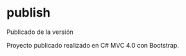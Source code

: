 publish
=======

Publicado de la versión

Proyecto publicado realizado en C# MVC 4.0 con Bootstrap.
